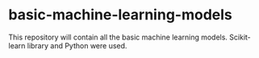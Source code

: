 # basic-machine-learning-models

This repository will contain all the basic machine learning models.
Scikit-learn library and Python were used. 
